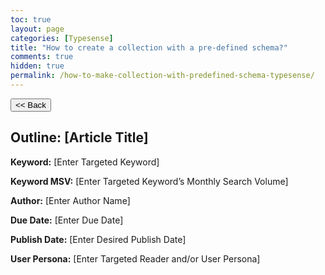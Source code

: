 ```yaml
---
toc: true
layout: page
categories: [Typesense]
title: "How to create a collection with a pre-defined schema?"
comments: true
hidden: true
permalink: /how-to-make-collection-with-predefined-schema-typesense/
---
```


<button class="back-button" onclick="window.history.back()"><< Back</button>

## Outline: [Article Title]

**Keyword:** [Enter Targeted Keyword]

**Keyword MSV:** [Enter Targeted Keyword’s Monthly Search Volume]

**Author:** [Enter Author Name]

**Due Date:** [Enter Due Date]

**Publish Date:** [Enter Desired Publish Date]

**User Persona:** [Enter Targeted Reader and/or User Persona]

<br>
